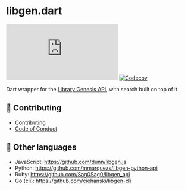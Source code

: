 # libgen.dart

[![License](https://img.shields.io/github/license/hobroker/libgen.dart)](LICENSE)
[![Codecov](https://codecov.io/gh/hobroker/libgen.dart/branch/master/graph/badge.svg?token=GDW0TK81EH)](https://codecov.io/gh/hobroker/libgen.dart)

Dart wrapper for the [Library Genesis API](https://garbage.world/posts/libgen), with search built on top of it.

## 💬 Contributing
- [Contributing](CONTRIBUTING.md)
- [Code of Conduct](CODE_OF_CONDUCT.md)

## 👀 Other languages
- JavaScript: https://github.com/dunn/libgen.js
- Python: https://github.com/mmarquezs/libgen-python-api
- Ruby: https://github.com/Sag0Sag0/libgen_api
- Go (cli): https://github.com/ciehanski/libgen-cli
